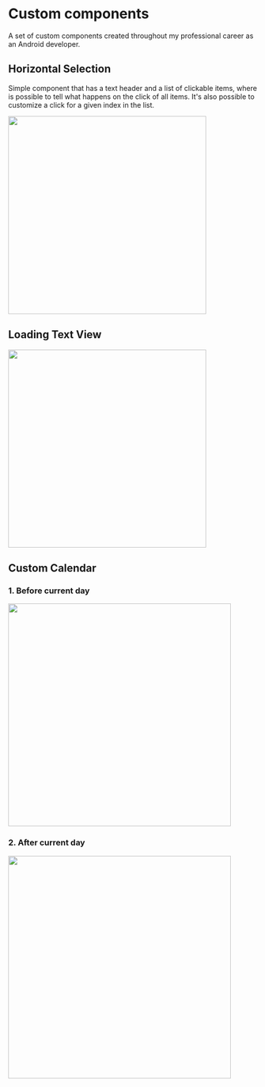 # Custom components

A set of custom components created throughout my professional career as an Android developer.

## Horizontal Selection
Simple component that has a text header and a list of clickable items, where is possible to tell what happens on the click of all items. It's also possible to customize a click for a given index in the list. 

<img src="https://user-images.githubusercontent.com/41158713/88956280-87d24d80-d273-11ea-9598-36af3c03eca5.gif" width="400">

## Loading Text View
<img src="https://user-images.githubusercontent.com/41158713/88956347-9e78a480-d273-11ea-8773-8485997dde3e.gif" width="400">

## Custom Calendar

### 1. Before current day
<img src="https://user-images.githubusercontent.com/41158713/88956464-c8ca6200-d273-11ea-860f-6c2af273a1a8.gif" width="450">    

### 2. After current day
<img src="https://user-images.githubusercontent.com/41158713/88956485-ce27ac80-d273-11ea-9c87-2d9e73c9cec9.gif" width="450">
